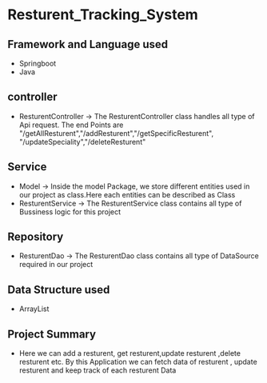 # Resturent_Tracking_System

## Framework and Language used
* Springboot
* Java

## controller
* ResturentController -> The ResturentController class handles all type of Api request. The end Points are  "/getAllResturent","/addResturent","/getSpecificResturent",
"/updateSpeciality","/deleteResturent"
## Service
* Model -> Inside the model Package, we store different entities used in our project as class.Here each entities can be described as Class
* ResturentService -> The ResturentService class contains all type of Bussiness logic for this project 

## Repository
* ResturentDao -> The ResturentDao class contains all type of 
DataSource required in our project 


## Data Structure used
* ArrayList

## Project Summary
* Here we can add a resturent, get resturent,update resturent ,delete resturent etc. By this Application we can fetch data of resturent , update resturent and keep track of each resturent Data 